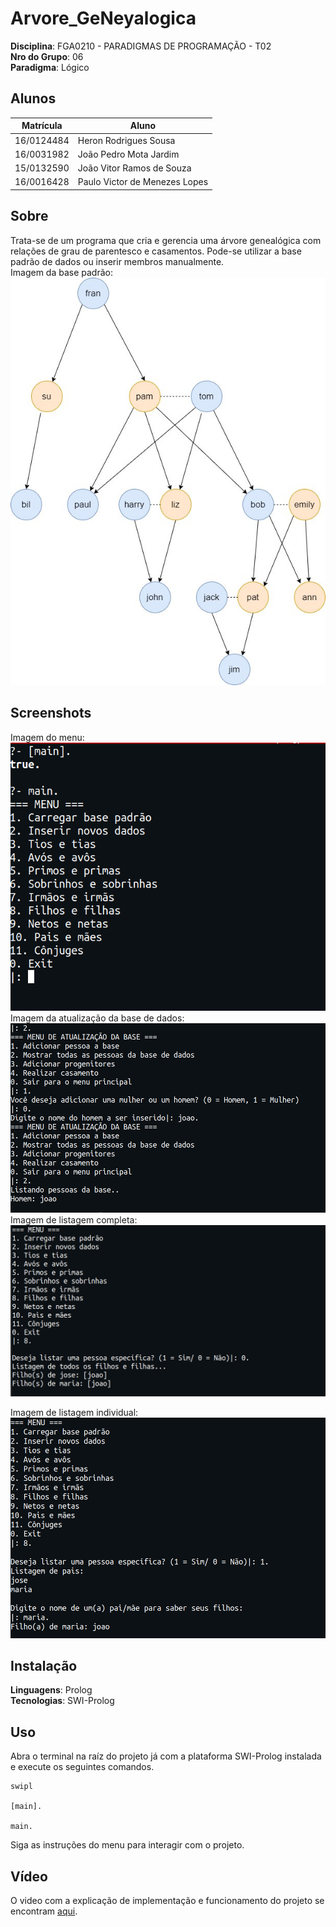 # Arvore_GeNeyalogica

**Disciplina**: FGA0210 - PARADIGMAS DE PROGRAMAÇÃO - T02 <br>
**Nro do Grupo**: 06<br>
**Paradigma**: Lógico<br>

## Alunos
|Matrícula | Aluno |
| --          | --                             |
| 16/0124484  |  Heron Rodrigues Sousa         |
| 16/0031982  |  João Pedro Mota Jardim        |
| 15/0132590  |  João Vitor Ramos de Souza     |
| 16/0016428  |  Paulo Victor de Menezes Lopes |

## Sobre 
Trata-se de um programa que cria e gerencia uma árvore genealógica com relações de grau de parentesco e casamentos. Pode-se utilizar a base padrão de dados ou inserir membros manualmente.<br>
Imagem da base padrão:<br>
![Imagem base padrao](./imgs/base_padrao.jpg)


## Screenshots

Imagem do menu:<br>
![Imagem menu](./imgs/imagem_menu.png)
<br>
Imagem da atualização da base de dados:<br>
![Imagem atualizacao base](./imgs/imagem_atualizacao_base.png)
<br>
Imagem de listagem completa:<br>
![Imagem listagem completa](./imgs/listagem_completa.png)
<br>

Imagem de listagem individual:<br>
![Imagem listagem individual](./imgs/listagem_individual.png)
<br>


## Instalação 
**Linguagens**: Prolog<br>
**Tecnologias**: SWI-Prolog <br>


## Uso 

Abra o terminal na raíz do projeto já com a plataforma SWI-Prolog instalada e execute os seguintes comandos.

 ```
swipl

[main].

main.
 ```

Siga as instruções do menu para interagir com o projeto.

## Vídeo
O video com a explicação de implementação e funcionamento do projeto se encontram [aqui]().

